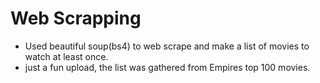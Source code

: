 # Web Scrapping
- Used beautiful soup(bs4) to web scrape and make a list of movies to watch at least once.
- just a fun upload, the list was gathered from Empires top 100 movies.

